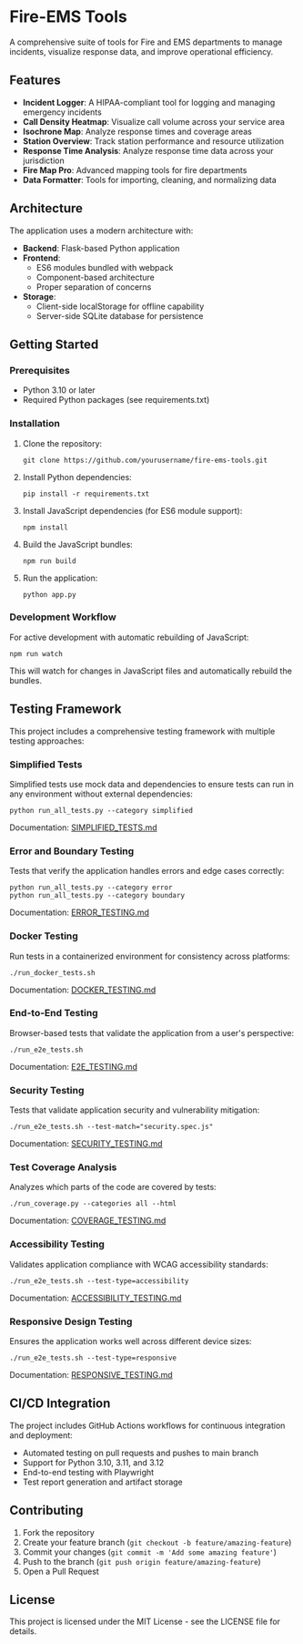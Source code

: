 # Fire-EMS Tools

A comprehensive suite of tools for Fire and EMS departments to manage incidents, visualize response data, and improve operational efficiency.

## Features

- **Incident Logger**: A HIPAA-compliant tool for logging and managing emergency incidents
- **Call Density Heatmap**: Visualize call volume across your service area
- **Isochrone Map**: Analyze response times and coverage areas
- **Station Overview**: Track station performance and resource utilization
- **Response Time Analysis**: Analyze response time data across your jurisdiction
- **Fire Map Pro**: Advanced mapping tools for fire departments
- **Data Formatter**: Tools for importing, cleaning, and normalizing data

## Architecture

The application uses a modern architecture with:

- **Backend**: Flask-based Python application
- **Frontend**: 
  - ES6 modules bundled with webpack
  - Component-based architecture
  - Proper separation of concerns
- **Storage**: 
  - Client-side localStorage for offline capability
  - Server-side SQLite database for persistence

## Getting Started

### Prerequisites

- Python 3.10 or later
- Required Python packages (see requirements.txt)

### Installation

1. Clone the repository:
   ```
   git clone https://github.com/yourusername/fire-ems-tools.git
   ```

2. Install Python dependencies:
   ```
   pip install -r requirements.txt
   ```

3. Install JavaScript dependencies (for ES6 module support):
   ```
   npm install
   ```

4. Build the JavaScript bundles:
   ```
   npm run build
   ```

5. Run the application:
   ```
   python app.py
   ```

### Development Workflow

For active development with automatic rebuilding of JavaScript:

```
npm run watch
```

This will watch for changes in JavaScript files and automatically rebuild the bundles.

## Testing Framework

This project includes a comprehensive testing framework with multiple testing approaches:

### Simplified Tests

Simplified tests use mock data and dependencies to ensure tests can run in any environment without external dependencies:

```
python run_all_tests.py --category simplified
```

Documentation: [SIMPLIFIED_TESTS.md](SIMPLIFIED_TESTS.md)

### Error and Boundary Testing

Tests that verify the application handles errors and edge cases correctly:

```
python run_all_tests.py --category error
python run_all_tests.py --category boundary
```

Documentation: [ERROR_TESTING.md](ERROR_TESTING.md)

### Docker Testing

Run tests in a containerized environment for consistency across platforms:

```
./run_docker_tests.sh
```

Documentation: [DOCKER_TESTING.md](DOCKER_TESTING.md)

### End-to-End Testing

Browser-based tests that validate the application from a user's perspective:

```
./run_e2e_tests.sh
```

Documentation: [E2E_TESTING.md](E2E_TESTING.md)

### Security Testing

Tests that validate application security and vulnerability mitigation:

```
./run_e2e_tests.sh --test-match="security.spec.js"
```

Documentation: [SECURITY_TESTING.md](SECURITY_TESTING.md)

### Test Coverage Analysis

Analyzes which parts of the code are covered by tests:

```
./run_coverage.py --categories all --html
```

Documentation: [COVERAGE_TESTING.md](COVERAGE_TESTING.md)

### Accessibility Testing

Validates application compliance with WCAG accessibility standards:

```
./run_e2e_tests.sh --test-type=accessibility
```

Documentation: [ACCESSIBILITY_TESTING.md](ACCESSIBILITY_TESTING.md)

### Responsive Design Testing

Ensures the application works well across different device sizes:

```
./run_e2e_tests.sh --test-type=responsive
```

Documentation: [RESPONSIVE_TESTING.md](RESPONSIVE_TESTING.md)

## CI/CD Integration

The project includes GitHub Actions workflows for continuous integration and deployment:

- Automated testing on pull requests and pushes to main branch
- Support for Python 3.10, 3.11, and 3.12
- End-to-end testing with Playwright
- Test report generation and artifact storage

## Contributing

1. Fork the repository
2. Create your feature branch (`git checkout -b feature/amazing-feature`)
3. Commit your changes (`git commit -m 'Add some amazing feature'`)
4. Push to the branch (`git push origin feature/amazing-feature`)
5. Open a Pull Request

## License

This project is licensed under the MIT License - see the LICENSE file for details.
